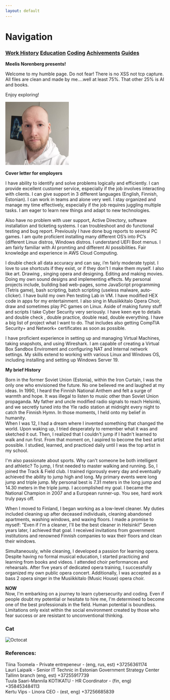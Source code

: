 ```yaml
---
layout: default
---
```




# Navigation<br>
### **[Work History](WorkHistory.md)   [Education](Education.md)   [Coding](Coding.md)   [Achivements](Achivements.md)   [Guides](Guides.md)**<br>


**Meelis Norenberg presents!**<br>

 Welcome to my humble page. Do not fear! There is no XSS not tcp capture.
 All files are clean and made by me....well at least 75%. That other 25% is AI and books.

 Enjoy exploring!<br>

![Memyselfnme](Meelis_Norenberg_pic_small.png)

**Cover letter for employers**<br>

I have ability to identify and solve problems logically and efficiently. I can provide excellent
customer service, especially if the job involves interacting with clients. I can give support in 3
different languages (English, Finnish, Estonian). I can work in teams and alone very well. I stay
organized and manage my time effectively, especially if the job requires juggling multiple tasks.
I am eager to learn new things and adapt to new technologies.<br>

Also have no problem with user support, Active Directory, software installation and ticketing
systems. I can troubleshoot and do functional testing and bug report. Previously I have done
bug reports to several PC games. I am quite proficient installing many different OS’s into PC’s
(different Linux distros, Windows distros. I understand UEFI Boot menus. I am fairly familiar with
AI promting and different AI possibilities.
Fair knowledge and experience in AWS Cloud Computing.<br>

I double check all data accuracy and can say, i’m fairly moderate typist. I love to use shortcuts if
they exist, or if they don't I make them myself.
I also like art. Drawing , singing opera and designing. Editing and making movies. Doing my own
sound designs and implementing effects.
My personal projects include, building bad web-pages, some JavaScript programming (Tetris
game), bash scripting, batch scripting (useless malware, auto-clicker). I have build my own Pen
testing Lab in VM. I have modified HEX code in apps for my entertainment. I also sing in
Musiikkitalo Opera Choir, draw and sometimes play PC games on Linux.
Aside of making funny stuff and scripts I take Cyber Security very seriously. I have keen eye to
details and double check , double practice, double read, double everything.
I have a big list of project what I want to do. That includes also getting CompTIA Security+ and
Network+ certificates as soon as possible.<br>

I have proficient experience in setting up and managing Virtual Machines, taking snapshots, and
using Wireshark. I am capable of creating a Virtual Box Sandbox Enviroment and configuring NAT
and Internal network settings.
My skills extend to working with various Linux and Windows OS, including installing and setting up
Windows Server 19.



**My brief History**<br>

Born in the former Soviet Union (Estonia), within the Iron Curtain, I was the only one who envisioned the future. No one believed me and laughed at my ideas. In 1990, I heard the Finnish National Anthem and felt a surge of warmth and hope. It was illegal to listen to music other than Soviet Union propaganda. My father and uncle modified radio signals to reach Helsinki, and we secretly tuned into the Yle radio station at midnight every night to catch the Finnish Hymn. In those moments, I held onto my belief in humanity.<br>
When I was 12, I had a dream where I invented something that changed the world. Upon waking up, I tried desperately to remember what it was and sketched it out. Then, I realized that I couldn't jump if I hadn't learned to walk and run first. From that moment on, I aspired to become the best artist possible. I studied, learned, and practiced daily until I was the top artist in my school.

I'm also passionate about sports. Why can't someone be both intelligent and athletic? To jump, I first needed to master walking and running. So, I joined the Track & Field club. I trained rigorously every day and eventually achieved the ability to jump high and long. My primary events were long jump and triple jump. My personal best is 7.31 meters in the long jump and 14.30 meters in the triple jump. I accomplished my goal. I became the National Champion in 2007 and a European runner-up. You see, hard work truly pays off. <br>

When I moved to Finland, I began working as a low-level cleaner. My duties included cleaning up after deceased individuals, cleaning abandoned apartments, washing windows, and waxing floors. I made a promise to myself: "Even if I'm a cleaner, I'll be the best cleaner in Helsinki!" Seven years later, I achieved that goal. I received invitations from government institutions and renowned Finnish companies to wax their floors and clean their windows.

Simultaneously, while cleaning, I developed a passion for learning opera. Despite having no formal musical education, I started practicing and learning from books and videos. I attended choir performances and rehearsals. After five years of dedicated opera training, I successfully organized my own public opera concert. Additionally, I was accepted as a bass 2 opera singer in the Musiikkitalo (Music House) opera choir.<br>

**NOW**<br>
Now, I'm embarking on a journey to learn cybersecurity and coding. Even if people doubt my potential or hesitate to hire me, I'm determined to become one of the best professionals in the field. Human potential is boundless. Limitations only exist within the social environment created by those who fear success or are resistant to unconventional thinking.<br>


### Cat

![Octocat](https://github.githubassets.com/images/icons/emoji/octocat.png)

### References:<br>
Tiina Toomela - Private entrepeneur - (eng, rus, est) +37256361174<br>
Lauri Laipaik - Senior IT Technic in Estonian Government Strategy Center Tallinn branch (eng, est) +37255917739 <br>
Tuula Saari-Mannila KOTIKATU - HR Coordinator - (fin, eng) +358453484113 <br>
Kertu Vips - Linora CEO - (est, eng) +37256685839 <br>



